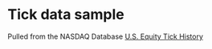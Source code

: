 # Tick data sample

Pulled from the NASDAQ Database
[U.S. Equity Tick History](https://data.nasdaq.com/databases/USETH)
